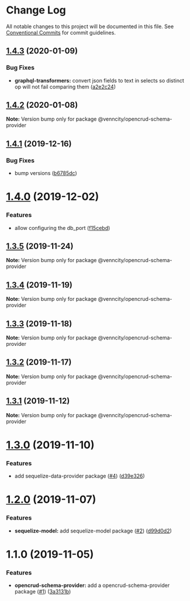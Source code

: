 # Change Log

All notable changes to this project will be documented in this file.
See [Conventional Commits](https://conventionalcommits.org) for commit guidelines.

## [1.4.3](https://github.com/venn-city/graphql-clou/compare/@venncity/opencrud-schema-provider@1.4.2...@venncity/opencrud-schema-provider@1.4.3) (2020-01-09)


### Bug Fixes

* **graphql-transformers:** convert json fields to text in selects so distinct op will not fail comparing them ([a2e2c24](https://github.com/venn-city/graphql-clou/commit/a2e2c2400c4ae41531d456aea840004264257d23))





## [1.4.2](https://github.com/venn-city/graphql-clou/compare/@venncity/opencrud-schema-provider@1.4.1...@venncity/opencrud-schema-provider@1.4.2) (2020-01-08)

**Note:** Version bump only for package @venncity/opencrud-schema-provider





## [1.4.1](https://github.com/venn-city/graphql-clou/compare/@venncity/opencrud-schema-provider@1.4.0...@venncity/opencrud-schema-provider@1.4.1) (2019-12-16)


### Bug Fixes

* bump versions ([b6785dc](https://github.com/venn-city/graphql-clou/commit/b6785dc9b12952946cfaebeb8256eb43a4ba99dc))





# [1.4.0](https://github.com/venn-city/graphql-clou/compare/@venncity/opencrud-schema-provider@1.3.5...@venncity/opencrud-schema-provider@1.4.0) (2019-12-02)


### Features

* allow configuring the db_port ([f15cebd](https://github.com/venn-city/graphql-clou/commit/f15cebd047aa32aeab400a08c2ed82cff5b60b1c))





## [1.3.5](https://github.com/venn-city/graphql-clou/compare/@venncity/opencrud-schema-provider@1.3.4...@venncity/opencrud-schema-provider@1.3.5) (2019-11-24)

**Note:** Version bump only for package @venncity/opencrud-schema-provider





## [1.3.4](https://github.com/venn-city/graphql-clou/compare/@venncity/opencrud-schema-provider@1.3.3...@venncity/opencrud-schema-provider@1.3.4) (2019-11-19)

**Note:** Version bump only for package @venncity/opencrud-schema-provider





## [1.3.3](https://github.com/venn-city/graphql-clou/compare/@venncity/opencrud-schema-provider@1.3.2...@venncity/opencrud-schema-provider@1.3.3) (2019-11-18)

**Note:** Version bump only for package @venncity/opencrud-schema-provider





## [1.3.2](https://github.com/venn-city/graphql-clou/compare/@venncity/opencrud-schema-provider@1.3.1...@venncity/opencrud-schema-provider@1.3.2) (2019-11-17)

**Note:** Version bump only for package @venncity/opencrud-schema-provider





## [1.3.1](https://github.com/venn-city/graphql-clou/compare/@venncity/opencrud-schema-provider@1.3.0...@venncity/opencrud-schema-provider@1.3.1) (2019-11-12)

**Note:** Version bump only for package @venncity/opencrud-schema-provider





# [1.3.0](https://github.com/venn-city/graphql-clou/compare/@venncity/opencrud-schema-provider@1.2.0...@venncity/opencrud-schema-provider@1.3.0) (2019-11-10)


### Features

* add sequelize-data-provider package ([#4](https://github.com/venn-city/graphql-clou/issues/4)) ([d39e326](https://github.com/venn-city/graphql-clou/commit/d39e3264aced2b722cc81ac69de4ac354ec100a4))





# [1.2.0](https://github.com/venn-city/graphql-clou/compare/@venncity/opencrud-schema-provider@1.1.0...@venncity/opencrud-schema-provider@1.2.0) (2019-11-07)


### Features

* **sequelize-model:** add sequelize-model package ([#2](https://github.com/venn-city/graphql-clou/issues/2)) ([d99d0d2](https://github.com/venn-city/graphql-clou/commit/d99d0d253c527a0ecc9089bb8fce20eb60b961d3))





# 1.1.0 (2019-11-05)


### Features

* **opencrud-schema-provider:** add a opencrud-schema-provider package ([#1](https://github.com/venn-city/graphql-clou/issues/1)) ([3a3131b](https://github.com/venn-city/graphql-clou/commit/3a3131b941aaf007adb989d08a61bd27d67a752d))
